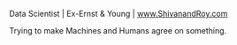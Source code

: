 Data Scientist | Ex-Ernst & Young | www.ShivanandRoy.com

Trying to make Machines and Humans agree on something.